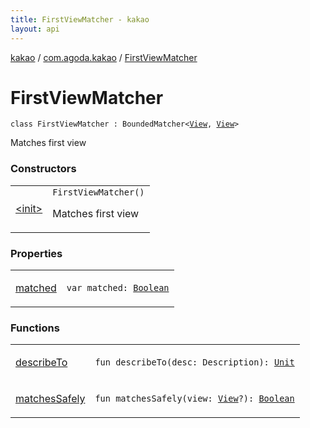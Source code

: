 ```yaml
---
title: FirstViewMatcher - kakao
layout: api
---
```


<div class='api-docs-breadcrumbs'><a href="../../index.html">kakao</a> / <a href="../index.html">com.agoda.kakao</a> / <a href=".">FirstViewMatcher</a></div>

# FirstViewMatcher

<div class="signature"><code><span class="keyword">class </span><span class="identifier">FirstViewMatcher</span>&nbsp;<span class="symbol">:</span>&nbsp;<span class="identifier">BoundedMatcher</span><span class="symbol">&lt;</span><a href="https://developer.android.com/reference/android/view/View.html"><span class="identifier">View</span></a><span class="symbol">,</span>&nbsp;<a href="https://developer.android.com/reference/android/view/View.html"><span class="identifier">View</span></a><span class="symbol">&gt;</span></code></div>

Matches first view

### Constructors

<table class="api-docs-table">
<tbody>
<tr>
<td markdown="1">

<a href="-init-.html">&lt;init&gt;</a>


</td>
<td markdown="1">
<div class="signature"><code><span class="identifier">FirstViewMatcher</span><span class="symbol">(</span><span class="symbol">)</span></code></div>

Matches first view


</td>
</tr>
</tbody>
</table>

### Properties

<table class="api-docs-table">
<tbody>
<tr>
<td markdown="1">

<a href="matched.html">matched</a>


</td>
<td markdown="1">
<div class="signature"><code><span class="keyword">var </span><span class="identifier">matched</span><span class="symbol">: </span><a href="https://kotlinlang.org/api/latest/jvm/stdlib/kotlin/-boolean/index.html"><span class="identifier">Boolean</span></a></code></div>

</td>
</tr>
</tbody>
</table>

### Functions

<table class="api-docs-table">
<tbody>
<tr>
<td markdown="1">

<a href="describe-to.html">describeTo</a>


</td>
<td markdown="1">
<div class="signature"><code><span class="keyword">fun </span><span class="identifier">describeTo</span><span class="symbol">(</span><span class="parameterName" id="com.agoda.kakao.FirstViewMatcher$describeTo(org.hamcrest.Description)/desc">desc</span><span class="symbol">:</span>&nbsp;<span class="identifier">Description</span><span class="symbol">)</span><span class="symbol">: </span><a href="https://kotlinlang.org/api/latest/jvm/stdlib/kotlin/-unit/index.html"><span class="identifier">Unit</span></a></code></div>

</td>
</tr>
<tr>
<td markdown="1">

<a href="matches-safely.html">matchesSafely</a>


</td>
<td markdown="1">
<div class="signature"><code><span class="keyword">fun </span><span class="identifier">matchesSafely</span><span class="symbol">(</span><span class="parameterName" id="com.agoda.kakao.FirstViewMatcher$matchesSafely(android.view.View)/view">view</span><span class="symbol">:</span>&nbsp;<a href="https://developer.android.com/reference/android/view/View.html"><span class="identifier">View</span></a><span class="symbol">?</span><span class="symbol">)</span><span class="symbol">: </span><a href="https://kotlinlang.org/api/latest/jvm/stdlib/kotlin/-boolean/index.html"><span class="identifier">Boolean</span></a></code></div>

</td>
</tr>
</tbody>
</table>
